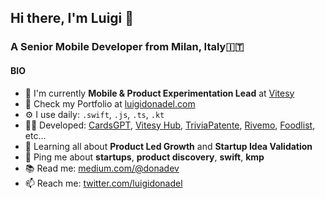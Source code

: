 ## Hi there, I'm Luigi 👋

### A Senior Mobile Developer from Milan, Italy🇮🇹

#### BIO

- 🏢 I'm currently **Mobile & Product Experimentation Lead** at [Vitesy](https://vitesy.com)
- 🔨 Check my Portfolio at [luigidonadel.com](https://luigidonadel.com)
- ⚙️ I use daily: `.swift`, `.js`, `.ts`, `.kt`
- 🧑‍💻 Developed: [CardsGPT](https://www.cardsgpt.ai), [Vitesy Hub](https://apps.apple.com/it/app/vitesy-hub/id1459078334), [TriviaPatente](https://triviapatente.github.io/), [Rivemo](https://play.google.com/store/apps/details?id=it.wedigital.rivemo&hl=it&gl=US), [Foodlist](https://apps.apple.com/us/app/foodlist/id1407984350), etc…
- 🌱 Learning all about **Product Led Growth** and **Startup Idea Validation**
- 💬 Ping me about **startups**, **product discovery**, **swift**, **kmp**
- 📚 Read me: [medium.com/@donadev](https://medium.com/@donadev)
- 📫 Reach me: [twitter.com/luigidonadel](https://twitter.com/luigidonadel)
